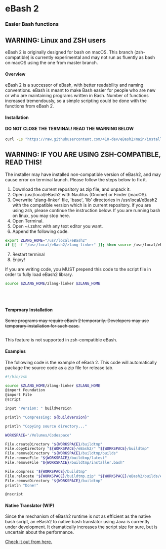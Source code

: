 # eBash 2

### Easier Bash functions

## WARNING: Linux and ZSH users
eBash 2 is originally designed for bash on macOS. This branch (zsh-compatible) is currently experimental and may not run as fluently as bash on macOS using the one from master branch.


#### Overview

eBash 2 is a successor of eBash, with better readability and naming conventions. eBash is meant to make Bash easier for people who are new or who are maintaining programs written in Bash. Number of functions increased tremendously, so a simple scripting could be done with the functions from eBash 2.


#### Installation
#### DO NOT CLOSE THE TERMINAL! READ THE WARNING BELOW
```bash 
curl -Ls "https://raw.githubusercontent.com/410-dev/eBash2/main/installer.bash" -o "/tmp/installer.bash"; chmod +x /tmp/installer.bash; /bin/bash /tmp/installer.bash latest
```

## WARNING: IF YOU ARE USING ZSH-COMPATIBLE, READ THIS!

The installer may have installed non-compatible version of eBash2, and may cause error on terminal launch. Please follow the steps below to fix it.

1. Download the current repository as zip file, and unpack it.
2. Open /usr/local/eBash2 with Nautilus (Gnome) or Finder (macOS).
3. Overwrite 'zlang-linker' file, 'base', 'lib' directories in /usr/local/eBash2 with the compatible version which is in current repository. If you are using zsh, please continue the instruction below. If you are running bash on linux, you may stop here.
4. Open Terminal.
5. Open ~/.zshrc with any text editor you want.
6. Append the following code.
```bash
export ZLANG_HOME="/usr/local/eBash2"
if [[ -f "/usr/local/eBash2/zlang-linker" ]]; then source /usr/local/eBash2/zlang-linker; fi
```
7. Restart terminal
8. Enjoy!

If you are writing code, you MUST prepend this code to the script file in order to fully load eBash2 library.
```bash
source $ZLANG_HOME/zlang-linker $ZLANG_HOME
```


<br>
<br>

#### Temproary Installation

~~Some programs may require eBash 2 temporarily. Developers may use temporary installation for such case.~~

```bash 
```
This feature is not supported in zsh-compatible eBash.


#### Examples

The following code is the example of eBash 2. This code will automatically package the source code as a zip file for release tab.

```bash
#!/bin/zsh

source $ZLANG_HOME/zlang-linker $ZLANG_HOME
@import Foundation
@import File
@script

input "Version: " buildVersion

println "Compressing: ${buildVersion}"

println "Copying source directory..."

WORKSPACE="/Volumes/Codespace"

File.createDirectory "${WORKSPACE}/buildtmp"
File.copyDirectory "${WORKSPACE}/eBash2/" "${WORKSPACE}/buildtmp"
File.removeDirectory "${WORKSPACE}/buildtmp/builds"
File.removeFile "${WORKSPACE}/buildtmp/latest"
File.removeFile "${WORKSPACE}/buildtmp/installer.bash"

File.compress "${WORKSPACE}/buildtmp"
File.relocate "${WORKSPACE}/buildtmp.zip" "${WORKSPACE}/eBash2/builds/eBash2-${buildVersion}.zip"
File.removeDirectory "${WORKSPACE}/buildtmp"
println "Done!"

@nscript

```


#### Native Translator (WIP)

Since the mechanism of eBash2 runtime is not as efficient as the native bash script, an eBash2 to native bash translator using Java is currently under development.
It dramatically increases the script size for sure, but is uncertain about the performance.

[Check it out from here.](https://github.com/410-dev/eBash2-translator)


